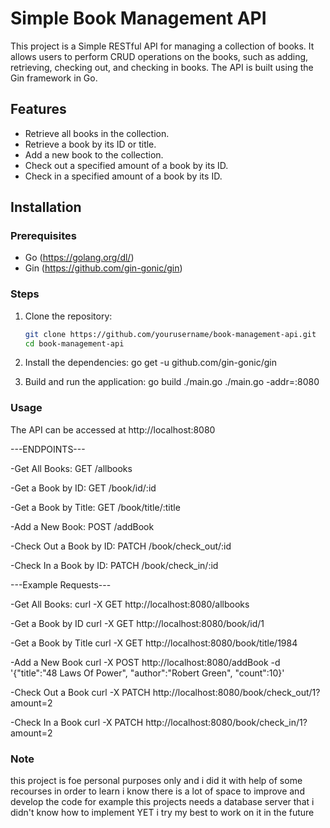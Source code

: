 # Simple Book Management API

This project is a Simple RESTful API for managing a collection of books. It allows users to perform CRUD operations on the books, such as adding, retrieving, checking out, and checking in books. The API is built using the Gin framework in Go.

## Features

- Retrieve all books in the collection.
- Retrieve a book by its ID or title.
- Add a new book to the collection.
- Check out a specified amount of a book by its ID.
- Check in  a specified amount of a book by its ID.

## Installation

### Prerequisites

- Go (https://golang.org/dl/)
- Gin (https://github.com/gin-gonic/gin)

### Steps

1. Clone the repository:

   ```bash
   git clone https://github.com/yourusername/book-management-api.git
   cd book-management-api

2. Install the dependencies:
   go get -u github.com/gin-gonic/gin

3. Build and run the application:
   go build ./main.go
   ./main.go -addr=:8080

### Usage

The API can be accessed at http://localhost:8080

---ENDPOINTS---

-Get All Books:
	GET /allbooks

-Get a Book by ID:
	GET /book/id/:id

-Get a Book by Title:
	GET /book/title/:title

-Add a New Book:
	POST /addBook


-Check Out a Book by ID:
	PATCH /book/check_out/:id

-Check In a Book by ID:
	PATCH /book/check_in/:id


---Example Requests---

-Get All Books:
	curl -X GET http://localhost:8080/allbooks

-Get a Book by ID
	curl -X GET http://localhost:8080/book/id/1

-Get a Book by Title
	curl -X GET http://localhost:8080/book/title/1984

-Add a New Book
	curl -X POST http://localhost:8080/addBook -d '{"title":"48 Laws Of Power", "author":"Robert Green", "count":10}'

-Check Out a Book
	curl -X PATCH http://localhost:8080/book/check_out/1?amount=2

-Check In a Book
	curl -X PATCH http://localhost:8080/book/check_in/1?amount=2


### Note

this project is foe personal purposes only and i did it with help of some recourses in order to learn 
i know there is a lot of space to improve and develop the code
for example this projects needs a database server that i didn't know how to implement YET 
i try my best to work on it in the future 
